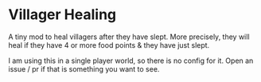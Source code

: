 # Villager Healing

A tiny mod to heal villagers after they have slept. More precisely, they will heal if they have 4 or more food points & they have just slept.

I am using this in a single player world, so there is no config for it. Open an issue / pr if that is something you want to see.
